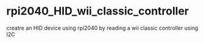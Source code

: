 # rpi2040_HID_wii_classic_controller
 creatre an HID device using rpi2040 by reading a wii classic controller using I2C

